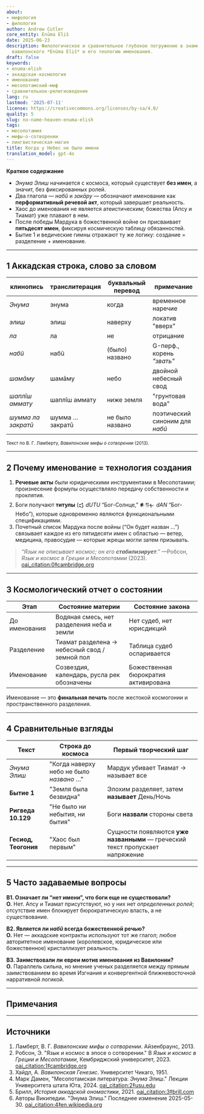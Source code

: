 ```yaml
---
about:
- мифология
- филология
author: Andrew Cutler
core_entity: Enūma Eliš
date: 2025-06-23
description: Филологическое и сравнительное глубокое погружение в знаменитое начало
  вавилонского *Enūma Eliš* и его теологию именования.
draft: false
keywords:
- enuma-elish
- аккадская-космология
- именование
- месопотамский-миф
- сравнительное-религиоведение
lang: ru
lastmod: '2025-07-11'
license: https://creativecommons.org/licenses/by-sa/4.0/
quality: 5
slug: no-name-heaven-enuma-elish
tags:
- месопотамия
- мифы-о-сотворении
- лингвистическая-магия
title: Когда у Небес не было имени
translation_model: gpt-4o
---
```


**Краткое содержание**

- *Энума Элиш* начинается с космоса, который существует **без имен**, а значит, без фиксированных ролей.  
- Два глагола — *набû* и *закāру* — обозначают именование как **перформативный речевой акт**, который завершает реальность.  
- Хаос до именования не является атеистическим; божества (Апсу и Тиамат) уже плавают в нем.  
- После победы Мардука в божественной войне он присваивает **пятьдесят имен**, фиксируя космическую таблицу обязанностей.  
- Бытие 1 и ведические гимны отражают ту же логику: создание = разделение + именование.

---

## 1 Аккадская строка, слово за словом

| клинопись | транслитерация | буквальный перевод | примечание |
|-----------|-----------------|--------------------|------------|
| *Энума* | энума | когда | временное наречие |
| *элиш* | элиш | наверху | локатив "вверх" |
| *ла* | ла | не | отрицание |
| *набû* | набû | (было) названо | G-перф., корень *"звать"* |
| *шамāму* | шамāму | небо | двойной небесный свод |
| *шаплīш аммату* | шаплīш аммату | ниже земля | "грунтовая вода" |
| *шумма ла закратū* | шумма … закратū | не было названо | поэтический синоним для *набû* |

<small>Текст по В. Г. Ламберту, *Вавилонские мифы о сотворении* (2013).</small>

---

## 2 Почему именование = технология создания

1. **Речевые акты** были юридическими инструментами в Месопотамии; произнесение формулы осуществляло передачу собственности и проклятия.  
2. Боги получают **титулы** (𒌓 *dUTU* “Бог-Солнце,” 𒀭𒀀𒉡 *dAN* “Бог-Небо”), которые одновременно являются функциональными спецификациями.  
3. Почетный список Мардука после войны (“Он будет назван …”) связывает каждое из его пятидесяти имен с областью — ветер, медицина, правосудие — которые жрецы могли затем призывать.  

> *“Язык не описывает космос; он его **стабилизирует**.”* —Робсон, *Язык и космос в Греции и Месопотамии* (2023).  [oai_citation:0‡cambridge.org](https://www.cambridge.org/core/books/language-and-cosmos-in-greece-and-mesopotamia/language-and-cosmos-in-the-epic-of-creation/F9C41567F74F95C1F57304FBEDC150A7?utm_source=chatgpt.com)

---

## 3 Космологический отчет о состоянии

| Этап | Состояние материи | Состояние закона |
|------|-------------------|------------------|
| До именования | Водяная смесь, нет разделения неба и земли | Нет судеб, нет юрисдикций |
| Разделение | Тиамат разделена → небесный свод / земной пол | Таблица судеб оспаривается |
| Именование | Созвездия, календарь, русла рек обозначены | Божественная бюрократия активирована |

Именование — это **финальная печать** после жестокой космогонии и пространственного разделения.

---

## 4 Сравнительные взгляды

| Текст | Строка до космоса | Первый творческий шаг |
|-------|-------------------|-----------------------|
| *Энума Элиш* | "Когда наверху небо не было *названо* …" | Мардук убивает Тиамат → называет все |
| **Бытие 1** | "Земля была безвидна" | Элохим разделяет, затем **называет** День/Ночь |
| **Ригведа 10.129** | "Не было ни небытия, ни бытия" | Боги **назвали** стороны света |
| **Гесиод, Теогония** | "Хаос был первым" | Сущности появляются **уже названными** — греческий текст пропускает напряжение |

---

## 5 Часто задаваемые вопросы

**В1. Означает ли “нет имени”, что боги еще не существовали?**  
**О.** Нет. Апсу и Тиамат присутствуют, но у них нет *определенных ролей*; отсутствие имен блокирует бюрократическую власть, а не существование.

**В2. Является ли *набû* всегда божественной речью?**  
**О.** Нет — аккадские контракты используют тот же глагол; любое авторитетное именование (королевское, юридическое или божественное) кристаллизует реальность.

**В3. Заимствовали ли евреи мотив именования из Вавилонии?**  
**О.** Параллель сильна, но мнение ученых разделяется между прямым заимствованием во время Изгнания и конвергентной ближневосточной нарративной логикой.

---

## Примечания

[^1]: Ламберт, *Вавилонские мифы о сотворении* (2013) стр. 231. 
[^2]: Робсон, *Язык и космос в Греции и Месопотамии* (Кембридж, 2023). 
[^3]: Хайдл, *Вавилонская Генезис* (1951) гл. 2. 

---

## Источники

1. Ламберт, В. Г. *Вавилонские мифы о сотворении*. Айзенбраунс, 2013. 
2. Робсон, Э. "Язык и космос в эпосе о сотворении." В *Язык и космос в Греции и Месопотамии*, Кембриджский университет, 2023. [oai_citation:1‡cambridge.org](https://www.cambridge.org/core/books/language-and-cosmos-in-greece-and-mesopotamia/language-and-cosmos-in-the-epic-of-creation/F9C41567F74F95C1F57304FBEDC150A7) 
3. Хайдл, А. *Вавилонская Генезис*. Университет Чикаго, 1951. 
4. Марк Дамен, "Месопотамская литература: *Энума Элиш*." Лекции Университета штата Юта, 2024. [oai_citation:2‡usu.edu](https://www.usu.edu/markdamen/ane/lectures/10.1.pdf) 
5. Брилл, *История аккадской ономастики*, 2021. [oai_citation:3‡brill.com](https://brill.com/display/book/edcoll/9789004445215/BP000013.xml?language=en&srsltid=AfmBOootbSkXcBgdsX5fKz0oBE4GJjIznG0rbP0jDY2pSQ6IE6zQ4K5b) 
6. Авторы Википедии. "Энума Элиш." Последнее изменение 2025-05-30. [oai_citation:4‡en.wikipedia.org](https://en.wikipedia.org/wiki/En%C5%ABma_Eli%C5%A1)